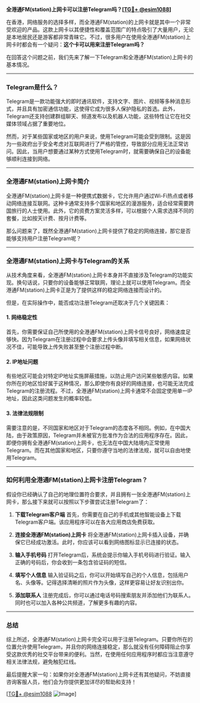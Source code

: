 **全港通FM(station)上网卡可以注册Telegram吗？[[TG💪+ @esim1088](https://t.me/s/esim1088)]**

在香港，网络服务的选择多样，而全港通FM(station)的上网卡就是其中一个非常受欢迎的产品。这款上网卡以其便捷性和覆盖范围广的特点吸引了大量用户，无论是本地居民还是游客都非常青睐它。不过，很多用户在使用全港通FM(station)上网卡时都会有一个疑问：**这个卡可以用来注册Telegram吗？**

在回答这个问题之前，我们先来了解一下Telegram和全港通FM(station)上网卡的基本情况。

---

### Telegram是什么？

Telegram是一款功能强大的即时通讯软件，支持文字、图片、视频等多种消息形式，并且具有加密通信功能，这使得它成为很多人保护隐私的首选。此外，Telegram还支持创建群组聊天、频道发布以及机器人功能，这些特性让它在社交媒体领域占据了重要地位。

然而，对于某些国家或地区的用户来说，使用Telegram可能会受到限制。这是因为一些政府出于安全考虑对互联网进行了严格的管控，导致部分应用无法正常访问。因此，当用户想要通过某种方式使用Telegram时，就需要确保自己的设备能够顺利连接到网络。

---

### 全港通FM(station)上网卡简介

全港通FM(station)上网卡是一种便携式数据卡，它允许用户通过Wi-Fi热点或者移动网络连接互联网。这种卡通常支持多个国家和地区的漫游服务，适合经常需要跨国旅行的人士使用。此外，它的资费方案灵活多样，可以根据个人需求选择不同的套餐，比如按天计费、按月计费等。

那么问题来了，既然全港通FM(station)上网卡提供了稳定的网络连接，那它是否能够支持用户注册Telegram呢？

---

### 全港通FM(station)上网卡与Telegram的关系

从技术角度来看，全港通FM(station)上网卡本身并不直接涉及Telegram的功能实现。换句话说，只要你的设备能够正常联网，理论上就可以使用Telegram。而全港通FM(station)上网卡正是为了提供这样的稳定网络连接而设计的。

但是，在实际操作中，能否成功注册Telegram还取决于几个关键因素：

#### 1. 网络稳定性
首先，你需要保证自己所使用的全港通FM(station)上网卡信号良好，网络速度足够快。因为Telegram在注册过程中会要求上传头像并填写相关信息，如果网络状况不佳，可能导致上传失败甚至整个注册过程中断。

#### 2. IP地址问题
有些地区可能会对特定IP地址实施屏蔽措施，以防止用户访问某些敏感内容。如果你所在的地区恰好属于这种情况，那么即使你有良好的网络连接，也可能无法完成Telegram的注册流程。不过，全港通FM(station)上网卡通常不会固定使用单一IP地址，因此这类问题发生的概率较低。

#### 3. 法律法规限制
需要注意的是，不同国家和地区对于Telegram的态度各不相同。例如，在中国大陆，由于政策原因，Telegram并未被官方批准作为合法的应用程序存在。因此，即便你拥有全港通FM(station)上网卡，也无法在中国大陆境内正常使用Telegram。而在其他国家和地区，只要你遵守当地的法律法规，就可以自由地使用Telegram。

---

### 如何利用全港通FM(station)上网卡注册Telegram？

假设你已经确认了自己的地理位置符合要求，并且拥有一张全港通FM(station)上网卡，那么接下来就可以按照以下步骤尝试注册Telegram了：

1. **下载Telegram客户端**
   首先，你需要在自己的手机或其他智能设备上下载Telegram客户端。该应用程序可以在各大应用商店免费获取。

2. **连接全港通FM(station)上网卡**
   将全港通FM(station)上网卡插入设备，并确保它已经成功激活。此时，你应该可以看到网络图标显示已连接的状态。

3. **输入手机号码**
   打开Telegram后，系统会提示你输入手机号码进行验证。输入正确的号码后，你会收到一条包含验证码的短信。

4. **填写个人信息**
   输入验证码之后，你可以开始填写自己的个人信息，包括用户名、头像等。记得选择清晰的照片作为头像，这样更容易让好友识别出你。

5. **添加联系人**
   注册完成后，你可以通过电话号码搜索朋友并添加他们为联系人。同时也可以加入各种公共频道，了解更多有趣的内容。

---

### 总结

综上所述，全港通FM(station)上网卡完全可以用于注册Telegram。只要你所在的位置允许使用Telegram，并且你的网络连接稳定，那么就没有任何障碍阻止你享受这款优秀的社交平台带来的便利。当然，在使用任何应用程序时都应当注意遵守相关法律法规，避免触犯红线。

最后提醒大家一句：如果你对全港通FM(station)上网卡还有其他疑问，不妨直接咨询客服人员，他们会为你提供更加详尽的帮助和支持！

[[TG💪+ @esim1088](https://t.me/s/esim1088) ![Image](https://i.postimg.cc/4NQfJmqS/Snipaste-2025-05-13-00-14-12.png)]